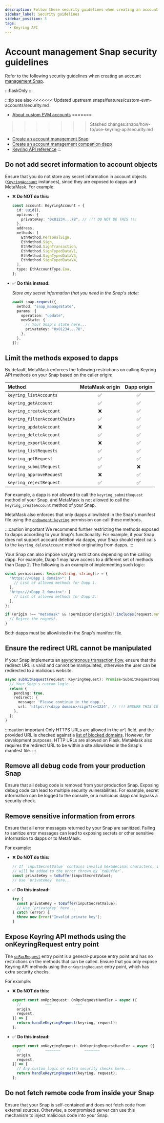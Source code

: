 ```yaml
---
description: Follow these security guidelines when creating an account management Snap.
sidebar_label: Security guidelines
sidebar_position: 3
tags:
  - Keyring API
---
```


# Account management Snap security guidelines

Refer to the following security guidelines when [creating an account management Snap](create-account-snap.md).

:::flaskOnly
:::

:::tip see also
<<<<<<< Updated upstream:snaps/features/custom-evm-accounts/security.md
- [About custom EVM accounts](index.md)
=======

>>>>>>> Stashed changes:snaps/how-to/use-keyring-api/security.md
- [Create an account management Snap](create-account-snap.md)
- [Create an account management companion dapp](create-companion-dapp.md)
- [Keyring API reference](../../reference/keyring-api/index.md)
  :::

## Do not add secret information to account objects

Ensure that you do not store any secret information in account objects
([`KeyringAccount`](../../reference/keyring-api/type-aliases/KeyringAccount.md) instances), since
they are exposed to dapps and MetaMask.
For example:

- ❌ **Do NOT do this:**

  ```ts
  const account: KeyringAccount = {
    id: uuid(),
    options: {
      privateKey: "0x01234...78", // !!! DO NOT DO THIS !!!
    },
    address,
    methods: [
      EthMethod.PersonalSign,
      EthMethod.Sign,
      EthMethod.SignTransaction,
      EthMethod.SignTypedDataV1,
      EthMethod.SignTypedDataV3,
      EthMethod.SignTypedDataV4,
    ],
    type: EthAccountType.Eoa,
  };
  ```

- ✅ **Do this instead:**

  _Store any secret information that you need in the Snap's state:_

  ```ts
  await snap.request({
    method: "snap_manageState",
    params: {
      operation: "update",
      newState: {
        // Your Snap's state here...
        privateKey: "0x01234...78",
      },
    },
  });
  ```

## Limit the methods exposed to dapps

By default, MetaMask enforces the following restrictions on calling Keyring API methods on your Snap
based on the caller origin:

| Method                        |  MetaMask origin   |    Dapp origin     |
| :---------------------------- | :----------------: | :----------------: |
| `keyring_listAccounts`        | :white_check_mark: | :white_check_mark: |
| `keyring_getAccount`          | :white_check_mark: | :white_check_mark: |
| `keyring_createAccount`       |        :x:         | :white_check_mark: |
| `keyring_filterAccountChains` | :white_check_mark: | :white_check_mark: |
| `keyring_updateAccount`       |        :x:         | :white_check_mark: |
| `keyring_deleteAccount`       | :white_check_mark: | :white_check_mark: |
| `keyring_exportAccount`       |        :x:         | :white_check_mark: |
| `keyring_listRequests`        | :white_check_mark: | :white_check_mark: |
| `keyring_getRequest`          | :white_check_mark: | :white_check_mark: |
| `keyring_submitRequest`       | :white_check_mark: |        :x:         |
| `keyring_approveRequest`      |        :x:         | :white_check_mark: |
| `keyring_rejectRequest`       | :white_check_mark: | :white_check_mark: |

For example, a dapp is not allowed to call the `keyring_submitRequest` method of your Snap, and
MetaMask is not allowed to call the `keyring_createAccount` method of your Snap.

MetaMask also enforces that only dapps allowlisted in the Snap's manifest file using the
[`endowment:keyring`](../../reference/permissions.md#endowmentkeyring) permission can call these methods.

:::caution important
We recommend further restricting the methods exposed to dapps according to your Snap's functionality.
For example, if your Snap does not support account deletion via dapps, your Snap should reject
calls to the `keyring_deleteAccount` method originating from dapps.
:::

Your Snap can also impose varying restrictions depending on the calling dapp.
For example, Dapp 1 may have access to a different set of methods than Dapp 2.
The following is an example of implementing such logic:

```ts
const permissions: Record<string, string[]> = {
  "https://<Dapp 1 domain>": [
    // List of allowed methods for Dapp 1.
  ],
  "https://<Dapp 2 domain>": [
    // List of allowed methods for Dapp 2.
  ],
};

if (origin !== "metamask" && !permissions[origin]?.includes(request.method)) {
  // Reject the request.
}
```

Both dapps must be allowlisted in the Snap's manifest file.

## Ensure the redirect URL cannot be manipulated

If your Snap implements an [asynchronous transaction flow](index.md#asynchronous-transaction-flow),
ensure that the redirect URL is valid and cannot be manipulated, otherwise the user can be
redirected to a malicious website.

```ts
async submitRequest(request: KeyringRequest): Promise<SubmitRequestResponse> {
  // Your Snap's custom logic...
  return {
    pending: true,
    redirect: {
      message: 'Please continue in the dapp.',
      url: 'https://<dapp domain>/sign?tx=1234', // !!! ENSURE THIS IS A SAFE URL !!!
    },
  };
}
```

:::caution important
Only HTTPS URLs are allowed in the `url` field, and the provided URL is checked against a
[list of blocked domains](https://github.com/MetaMask/eth-phishing-detect).
However, for development purposes, HTTP URLs are allowed on Flask.
MetaMask also requires the redirect URL to be within a site allowlisted in the Snap's manifest file.
:::

## Remove all debug code from your production Snap

Ensure that all debug code is removed from your production Snap.
Exposing debug code can lead to multiple security vulnerabilities.
For example, secret information can be logged to the console, or a malicious dapp can bypass a
security check.

## Remove sensitive information from errors

Ensure that all error messages returned by your Snap are sanitized.
Failing to sanitize error messages can lead to exposing secrets or other sensitive information to
dapps or to MetaMask.

For example:

- ❌ **Do NOT do this:**

  ```ts
  // If `inputSecretValue` contains invalid hexadecimal characters, its value
  // will be added to the error thrown by `toBuffer`.
  const privateKey = toBuffer(inputSecretValue);
  // Use `privateKey` here...
  ```

- ✅ **Do this instead:**

  ```ts
  try {
    const privateKey = toBuffer(inputSecretValue);
    // Use `privateKey` here...
  } catch (error) {
    throw new Error("Invalid private key");
  }
  ```

## Expose Keyring API methods using the onKeyringRequest entry point

The [`onRpcRequest`](../../reference/entry-points.md#onrpcrequest) entry point is a general-purpose
entry point and has no restrictions on the methods that can be called.
Ensure that you only expose Keyring API methods using the `onKeyringRequest` entry point, which has
extra security checks.

For example:

- ❌ **Do NOT do this:**

  ```ts
  export const onRpcRequest: OnRpcRequestHandler = async ({
    //           ~~~           ~~~
    origin,
    request,
  }) => {
    return handleKeyringRequest(keyring, request);
  };
  ```

- ✅ **Do this instead:**

  ```ts
  export const onKeyringRequest: OnKeyringRequestHandler = async ({
    //           ~~~~~~~           ~~~~~~~
    origin,
    request,
  }) => {
    // Any custom logic or extra security checks here...
    return handleKeyringRequest(keyring, request);
  };
  ```

## Do not fetch remote code from inside your Snap

Ensure that your Snap is self-contained and does not fetch code from external sources.
Otherwise, a compromised server can use this mechanism to inject malicious code into your Snap.
